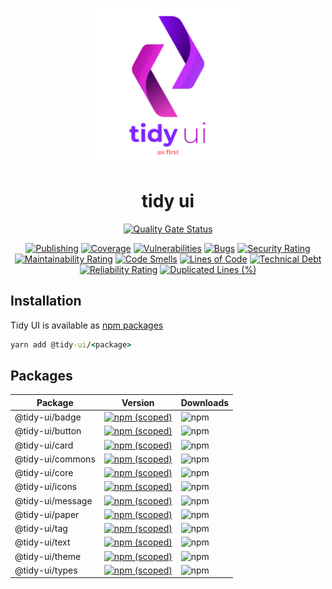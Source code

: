 <!-- markdownlint-disable-next-line -->
<p align="center">
  <img width="250" src="internals/docs/tidi-ui-logo.png" alt="Tidy UI">
</p>

<h1 align="center">tidy ui</h1>

<p align="center">
    <a href="https://sonarcloud.io/summary/new_code?id=badatt_tidy-ui"><img src="https://sonarcloud.io/api/project_badges/measure?project=badatt_tidy-ui&metric=alert_status" alt="Quality Gate Status"/></a>
</p>
<p align="center">
  <a href="https://github.com/badatt/tidy-ui/actions/workflows/publish-wf.yml"><img src="https://github.com/badatt/tidy-ui/actions/workflows/publish-wf.yml/badge.svg" alt="Publishing"/></a>
  <a href="https://sonarcloud.io/summary/new_code?id=badatt_tidy-ui"><img src="https://sonarcloud.io/api/project_badges/measure?project=badatt_tidy-ui&metric=coverage" alt="Coverage"/></a>
  <a href="https://sonarcloud.io/summary/new_code?id=badatt_tidy-ui"><img src="https://sonarcloud.io/api/project_badges/measure?project=badatt_tidy-ui&metric=vulnerabilities" alt="Vulnerabilities"/></a>
  <a href="https://sonarcloud.io/summary/new_code?id=badatt_tidy-ui"><img src="https://sonarcloud.io/api/project_badges/measure?project=badatt_tidy-ui&metric=bugs" alt="Bugs"/></a>
  <a href="https://sonarcloud.io/summary/new_code?id=badatt_tidy-ui"><img src="https://sonarcloud.io/api/project_badges/measure?project=badatt_tidy-ui&metric=security_rating" alt="Security Rating"/></a>
  <a href="https://sonarcloud.io/summary/new_code?id=badatt_tidy-ui"><img src="https://sonarcloud.io/api/project_badges/measure?project=badatt_tidy-ui&metric=sqale_rating" alt="Maintainability Rating"/></a>
  <a href="https://sonarcloud.io/summary/new_code?id=badatt_tidy-ui"><img src="https://sonarcloud.io/api/project_badges/measure?project=badatt_tidy-ui&metric=code_smells" alt="Code Smells"/></a>
  <a href="https://sonarcloud.io/summary/new_code?id=badatt_tidy-ui"><img src="https://sonarcloud.io/api/project_badges/measure?project=badatt_tidy-ui&metric=ncloc" alt="Lines of Code"/></a>
  <a href="https://sonarcloud.io/summary/new_code?id=badatt_tidy-ui"><img src="https://sonarcloud.io/api/project_badges/measure?project=badatt_tidy-ui&metric=sqale_index" alt="Technical Debt"/></a>
  <a href="https://sonarcloud.io/summary/new_code?id=badatt_tidy-ui"><img src="https://sonarcloud.io/api/project_badges/measure?project=badatt_tidy-ui&metric=reliability_rating" alt="Reliability Rating"/></a>
  <a href="https://sonarcloud.io/summary/new_code?id=badatt_tidy-ui"><img src="https://sonarcloud.io/api/project_badges/measure?project=badatt_tidy-ui&metric=duplicated_lines_density" alt="Duplicated Lines (%)"/></a>
</p>

## Installation

Tidy UI is available as [npm packages](https://www.npmjs.com/search?q=%40tidy-ui)

```cmd
yarn add @tidy-ui/<package>
```

## Packages

<table>
  <thead>
    <tr><th>Package</th><th>Version</th><th>Downloads</th></tr>
  </thead>
  <tbody>
  <tr>
    <td>@tidy-ui/badge</td>
    <td><a href="https://www.npmjs.com/package/@tidy-ui/badge"><img alt="npm (scoped)" src="https://img.shields.io/npm/v/@tidy-ui/badge"></a></td>
    <td><img alt="npm" src="https://img.shields.io/npm/dw/@tidy-ui/badge"></td>
  </tr>
  <tr>
    <td>@tidy-ui/button</td>
    <td><a href="https://www.npmjs.com/package/@tidy-ui/button"><img alt="npm (scoped)" src="https://img.shields.io/npm/v/@tidy-ui/button"></a></td>
    <td><img alt="npm" src="https://img.shields.io/npm/dw/@tidy-ui/button"></td>
  </tr>
  <tr>
    <td>@tidy-ui/card</td>
    <td><a href="https://www.npmjs.com/package/@tidy-ui/card"><img alt="npm (scoped)" src="https://img.shields.io/npm/v/@tidy-ui/card"></a></td>
    <td><img alt="npm" src="https://img.shields.io/npm/dw/@tidy-ui/card"></td>
  </tr>
  <tr>
    <td>@tidy-ui/commons</td>
    <td><a href="https://www.npmjs.com/package/@tidy-ui/commons"><img alt="npm (scoped)" src="https://img.shields.io/npm/v/@tidy-ui/commons"></a></td>
    <td><img alt="npm" src="https://img.shields.io/npm/dw/@tidy-ui/commons"></td>
  </tr>
  <tr>
    <td>@tidy-ui/core</td>
    <td><a href="https://www.npmjs.com/package/@tidy-ui/core"><img alt="npm (scoped)" src="https://img.shields.io/npm/v/@tidy-ui/core"></a></td>
    <td><img alt="npm" src="https://img.shields.io/npm/dw/@tidy-ui/core"></td>
  </tr>
  <tr>
    <td>@tidy-ui/icons</td>
    <td><a href="https://www.npmjs.com/package/@tidy-ui/icons"><img alt="npm (scoped)" src="https://img.shields.io/npm/v/@tidy-ui/icons"></a></td>
    <td><img alt="npm" src="https://img.shields.io/npm/dw/@tidy-ui/icons"></td>
  </tr>
  <tr>
    <td>@tidy-ui/message</td>
    <td><a href="https://www.npmjs.com/package/@tidy-ui/message"><img alt="npm (scoped)" src="https://img.shields.io/npm/v/@tidy-ui/message"></a></td>
    <td><img alt="npm" src="https://img.shields.io/npm/dw/@tidy-ui/message"></td>
  </tr>
  <tr>
    <td>@tidy-ui/paper</td>
    <td><a href="https://www.npmjs.com/package/@tidy-ui/paper"><img alt="npm (scoped)" src="https://img.shields.io/npm/v/@tidy-ui/paper"></a></td>
    <td><img alt="npm" src="https://img.shields.io/npm/dw/@tidy-ui/paper"></td>
  </tr>
  <tr>
    <td>@tidy-ui/tag</td>
    <td><a href="https://www.npmjs.com/package/@tidy-ui/tag"><img alt="npm (scoped)" src="https://img.shields.io/npm/v/@tidy-ui/tag"></a></td>
    <td><img alt="npm" src="https://img.shields.io/npm/dw/@tidy-ui/tag"></td>
  </tr>
  <tr>
    <td>@tidy-ui/text</td>
    <td><a href="https://www.npmjs.com/package/@tidy-ui/text"><img alt="npm (scoped)" src="https://img.shields.io/npm/v/@tidy-ui/text"></a></td>
    <td><img alt="npm" src="https://img.shields.io/npm/dw/@tidy-ui/text"></td>
  </tr>
  <tr>
    <td>@tidy-ui/theme</td>
    <td><a href="https://www.npmjs.com/package/@tidy-ui/theme"><img alt="npm (scoped)" src="https://img.shields.io/npm/v/@tidy-ui/theme"></a></td>
    <td><img alt="npm" src="https://img.shields.io/npm/dw/@tidy-ui/theme"></td>
  </tr>
  <tr>
    <td>@tidy-ui/types</td>
    <td><a href="https://www.npmjs.com/package/@tidy-ui/types"><img alt="npm (scoped)" src="https://img.shields.io/npm/v/@tidy-ui/types"></a></td>
    <td><img alt="npm" src="https://img.shields.io/npm/dw/@tidy-ui/types"></td>
  </tr>
  </tbody>
</table>
